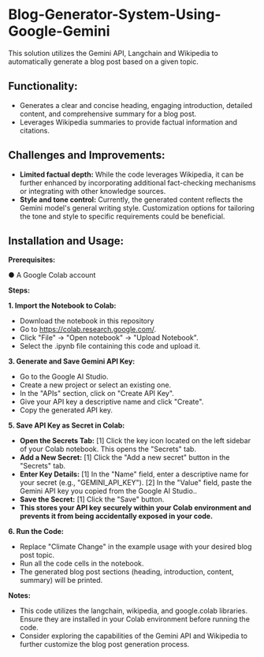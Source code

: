 # Blog-Generator-System-Using-Google-Gemini

This solution utilizes the Gemini API, Langchain and Wikipedia to automatically generate a blog post based
on a given topic.

## Functionality:
- Generates a clear and concise heading, engaging introduction, detailed content, and
comprehensive summary for a blog post.
- Leverages Wikipedia summaries to provide factual information and citations.

## Challenges and Improvements:
- **Limited factual depth:** While the code leverages Wikipedia, it can be further enhanced by
incorporating additional fact-checking mechanisms or integrating with other knowledge
sources.
- **Style and tone control:** Currently, the generated content reflects the Gemini model's
general writing style. Customization options for tailoring the tone and style to specific
requirements could be beneficial.

## Installation and Usage:

**Prerequisites:**

● A Google Colab account

**Steps:**

**1. Import the Notebook to Colab:**
- Download the notebook in this repository
- Go to https://colab.research.google.com/.
- Click "File" -> "Open notebook" -> "Upload Notebook".
- Select the .ipynb file containing this code and upload it.

**3. Generate and Save Gemini API Key:**
- Go to the Google AI Studio.
- Create a new project or select an existing one.
- In the "APIs" section, click on "Create API Key".
- Give your API key a descriptive name and click "Create".
- Copy the generated API key.

**5. Save API Key as Secret in Colab:**
- **Open the Secrets Tab:** [1] Click the key icon located on the left sidebar of your Colab notebook. This
opens the "Secrets" tab.
- **Add a New Secret:** [1] Click the "Add a new secret" button in the "Secrets" tab.
- **Enter Key Details:** [1] In the "Name" field, enter a descriptive name for your secret (e.g.,
"GEMINI_API_KEY"). [2] In the "Value" field, paste the Gemini API key you copied from the
Google AI Studio..
- **Save the Secret:** [1] Click the "Save" button.
- **This stores your API key securely within your Colab environment and prevents it
from being accidentally exposed in your code.**

**6. Run the Code:**
- Replace "Climate Change" in the example usage with your desired blog post
topic.
- Run all the code cells in the notebook.
- The generated blog post sections (heading, introduction, content, summary) will
be printed.

**Notes:**
- This code utilizes the langchain, wikipedia, and google.colab libraries. Ensure they are
installed in your Colab environment before running the code.
- Consider exploring the capabilities of the Gemini API and Wikipedia to further
customize the blog post generation process.
